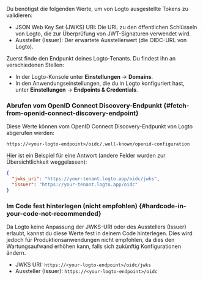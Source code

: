Du benötigst die folgenden Werte, um von Logto ausgestellte Tokens zu validieren:

- JSON Web Key Set (JWKS) URI: Die URL zu den öffentlichen Schlüsseln von Logto, die zur Überprüfung von JWT-Signaturen verwendet wird.
- Aussteller (Issuer): Der erwartete Ausstellerwert (die OIDC-URL von Logto).

Zuerst finde den Endpunkt deines Logto-Tenants. Du findest ihn an verschiedenen Stellen:

- In der Logto-Konsole unter **Einstellungen** → **Domains**.
- In den Anwendungseinstellungen, die du in Logto konfiguriert hast, unter **Einstellungen** → **Endpoints & Credentials**.

### Abrufen vom OpenID Connect Discovery-Endpunkt \{#fetch-from-openid-connect-discovery-endpoint}

Diese Werte können vom OpenID Connect Discovery-Endpunkt von Logto abgerufen werden:

```
https://<your-logto-endpoint>/oidc/.well-known/openid-configuration
```

Hier ist ein Beispiel für eine Antwort (andere Felder wurden zur Übersichtlichkeit weggelassen):

```json
{
  "jwks_uri": "https://your-tenant.logto.app/oidc/jwks",
  "issuer": "https://your-tenant.logto.app/oidc"
}
```

### Im Code fest hinterlegen (nicht empfohlen) \{#hardcode-in-your-code-not-recommended}

Da Logto keine Anpassung der JWKS-URI oder des Ausstellers (Issuer) erlaubt, kannst du diese Werte fest in deinem Code hinterlegen. Dies wird jedoch für Produktionsanwendungen nicht empfohlen, da dies den Wartungsaufwand erhöhen kann, falls sich zukünftig Konfigurationen ändern.

- JWKS URI: `https://<your-logto-endpoint>/oidc/jwks`
- Aussteller (Issuer): `https://<your-logto-endpoint>/oidc`
